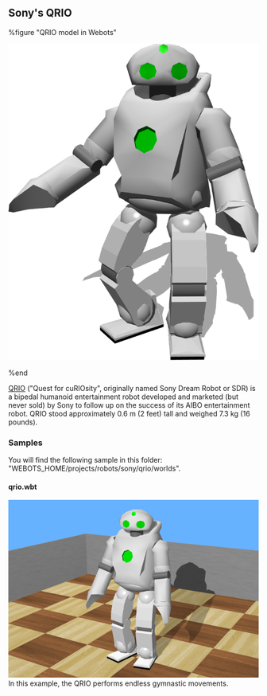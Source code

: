 ## Sony's QRIO

%figure "QRIO model in Webots"

![model.png](images/robots/qrio/model.png)

%end

[QRIO](https://en.wikipedia.org/wiki/QRIO) ("Quest for cuRIOsity", originally named Sony Dream Robot or SDR) is a bipedal humanoid entertainment robot developed and marketed (but never sold) by Sony to follow up on the success of its AIBO entertainment robot.
QRIO stood approximately 0.6 m (2 feet) tall and weighed 7.3 kg (16 pounds).

### Samples

You will find the following sample in this folder: "WEBOTS\_HOME/projects/robots/sony/qrio/worlds".

#### qrio.wbt

![qrio.wbt.png](images/robots/qrio/qrio.wbt.png) In this example, the QRIO performs endless gymnastic movements.
